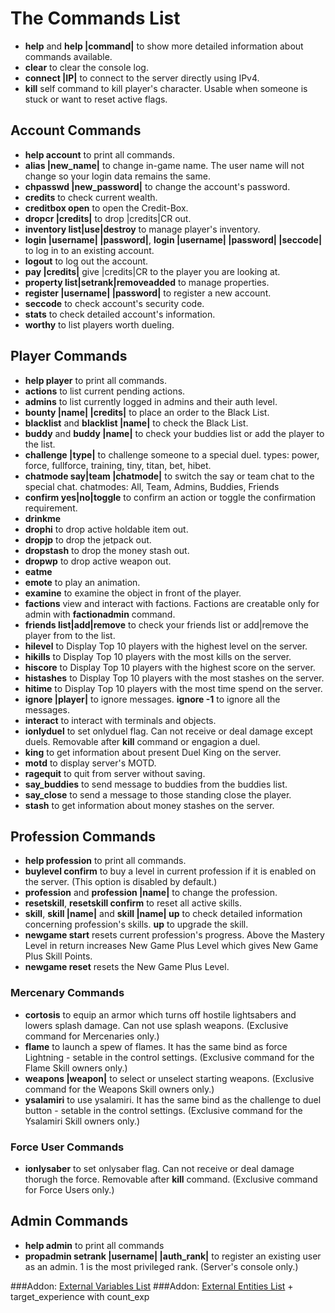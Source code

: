 # The Commands List
- **help** and **help |command|** to show more detailed information about commands available.
- **clear** to clear the console log.
- **connect |IP|** to connect to the server directly using IPv4.
- **kill** self command to kill player's character. Usable when someone is stuck or want to reset active flags.

## Account Commands
- **help account** to print all commands.
- **alias |new_name|** to change in-game name. The user name will not change so your login data remains the same.
- **chpasswd |new_password|** to change the account's password.
- **credits** to check current wealth.
- **creditbox open** to open the Credit-Box.
- **dropcr |credits|** to drop |credits|CR out.
- **inventory list|use|destroy** to manage player's inventory.
- **login |username| |password|**, **login |username| |password| |seccode|** to log in to an existing account.
- **logout** to log out the account.
- **pay |credits|** give |credits|CR to the player you are looking at.
- **property list|setrank|removeadded** to manage properties.
- **register |username| |password|** to register a new account.
- **seccode** to check account's security code.
- **stats** to check detailed account's information.
- **worthy** to list players worth dueling.

## Player Commands
- **help player** to print all commands.
- **actions** to list current pending actions.
- **admins** to list currently logged in admins and their auth level.
- **bounty |name| |credits|** to place an order to the Black List.
- **blacklist** and **blacklist |name|** to check the Black List.
- **buddy** and **buddy |name|** to check your buddies list or add the player to the list.
- **challenge |type|** to challenge someone to a special duel. types: power, force, fullforce, training, tiny, titan, bet, hibet.
- **chatmode say|team |chatmode|** to switch the say or team chat to the special chat. chatmodes: All, Team, Admins, Buddies, Friends
- **confirm yes|no|toggle** to confirm an action or toggle the confirmation requirement.
- **drinkme** 
- **drophi** to drop active holdable item out.
- **dropjp** to drop the jetpack out.
- **dropstash** to drop the money stash out.
- **dropwp** to drop active weapon out.
- **eatme**
- **emote** to play an animation.
- **examine** to examine the object in front of the player.
- **factions** view and interact with factions. Factions are creatable only for admin with **factionadmin** command.
- **friends list|add|remove** to check your friends list or add|remove the player from to the list.
- **hilevel** to Display Top 10 players with the highest level on the server.
- **hikills** to Display Top 10 players with the most kills on the server.
- **hiscore** to Display Top 10 players with the highest score on the server.
- **histashes** to Display Top 10 players with the most stashes on the server.
- **hitime** to Display Top 10 players with the most time spend on the server.
- **ignore |player|** to ignore messages. **ignore -1** to ignore all the messages.
- **interact** to interact with terminals and objects.
- **ionlyduel** to set onlyduel flag. Can not receive or deal damage except duels. Removable after **kill** command or engagion a duel.
- **king** to get information about present Duel King on the server.
- **motd** to display server's MOTD.
- **ragequit** to quit from server without saving.
- **say_buddies** to send message to buddies from the buddies list.
- **say_close** to send a message to those standing close the player.
- **stash** to get information about money stashes on the server.

## Profession Commands
- **help profession** to print all commands.
- **buylevel confirm** to buy a level in current profession if it is enabled on the server. (This option is disabled by default.)
- **profession** and **profession |name|** to change the profession.
- **resetskill**, **resetskill confirm** to reset all active skills.
- **skill**, **skill |name|** and **skill |name| up** to check detailed information concerning profession's skills. **up** to upgrade the skill.
- **newgame start** resets current profession's progress. Above the Mastery Level in return increases New Game Plus Level which gives New Game Plus Skill Points. 
- **newgame reset** resets the New Game Plus Level.

### Mercenary Commands
- **cortosis** to equip an armor which turns off hostile lightsabers and lowers splash damage. Can not use splash weapons. (Exclusive command for Mercenaries only.)
- **flame** to launch a spew of flames. It has the same bind as force Lightning - setable in the control settings. (Exclusive command for the Flame Skill owners only.) 
- **weapons |weapon|** to select or unselect starting weapons. (Exclusive command for the Weapons Skill owners only.) 
- **ysalamiri** to use ysalamiri. It has the same bind as the challenge to duel button - setable in the control settings. (Exclusive command for the Ysalamiri Skill owners only.) 

### Force User Commands
- **ionlysaber** to set onlysaber flag. Can not receive or deal damage thorugh the force. Removable after **kill** command. (Exclusive command for Force Users only.)


## Admin Commands
- **help admin** to print all commands
- **propadmin setrank |username| |auth_rank|** to register an existing user as an admin. 1 is the most privileged rank. (Server's console only.)

###Addon: [External Variables List](https://github.com/iomatix/Lugormod-X/blob/master/__example_config/externvars.md)
###Addon: [External Entities List](http://adamo.uw.hu/entities.html) + target_experience with count_exp












